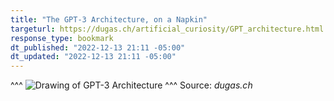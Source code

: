 ```yaml
---
title: "The GPT-3 Architecture, on a Napkin"
targeturl: https://dugas.ch/artificial_curiosity/GPT_architecture.html 
response_type: bookmark
dt_published: "2022-12-13 21:11 -05:00"
dt_updated: "2022-12-13 21:11 -05:00"
---
```


^^^
![Drawing of GPT-3 Architecture](https://dugas.ch/artificial_curiosity/img/GPT_architecture/fullarch.png)
^^^ Source: *dugas.ch*